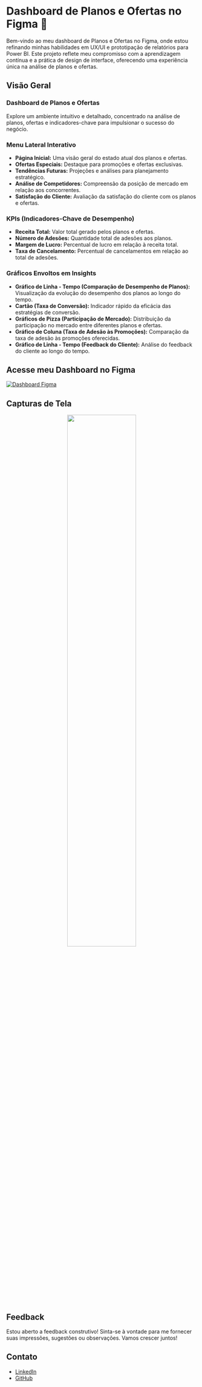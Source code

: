 # Dashboard de Planos e Ofertas no Figma 🚀

Bem-vindo ao meu dashboard de Planos e Ofertas no Figma, onde estou refinando minhas habilidades em UX/UI e prototipação de relatórios para Power BI. Este projeto reflete meu compromisso com a aprendizagem contínua e a prática de design de interface, oferecendo uma experiência única na análise de planos e ofertas.

## **Visão Geral**

### Dashboard de Planos e Ofertas
Explore um ambiente intuitivo e detalhado, concentrado na análise de planos, ofertas e indicadores-chave para impulsionar o sucesso do negócio.

### Menu Lateral Interativo
- **Página Inicial:** Uma visão geral do estado atual dos planos e ofertas.
- **Ofertas Especiais:** Destaque para promoções e ofertas exclusivas.
- **Tendências Futuras:** Projeções e análises para planejamento estratégico.
- **Análise de Competidores:** Compreensão da posição de mercado em relação aos concorrentes.
- **Satisfação do Cliente:** Avaliação da satisfação do cliente com os planos e ofertas.

### KPIs (Indicadores-Chave de Desempenho)
- **Receita Total:** Valor total gerado pelos planos e ofertas.
- **Número de Adesões:** Quantidade total de adesões aos planos.
- **Margem de Lucro:** Percentual de lucro em relação à receita total.
- **Taxa de Cancelamento:** Percentual de cancelamentos em relação ao total de adesões.

### Gráficos Envoltos em Insights
- **Gráfico de Linha - Tempo (Comparação de Desempenho de Planos):** Visualização da evolução do desempenho dos planos ao longo do tempo.
- **Cartão (Taxa de Conversão):** Indicador rápido da eficácia das estratégias de conversão.
- **Gráficos de Pizza (Participação de Mercado):** Distribuição da participação no mercado entre diferentes planos e ofertas.
- **Gráfico de Coluna (Taxa de Adesão às Promoções):** Comparação da taxa de adesão às promoções oferecidas.
- **Gráfico de Linha - Tempo (Feedback do Cliente):** Análise do feedback do cliente ao longo do tempo.

## Acesse meu Dashboard no Figma
[![Dashboard Figma](https://img.shields.io/badge/Dashboard%20no%20Figma-Explorar%20Prot%C3%B3tipo-brightgreen)](https://www.figma.com/community/file/1281254040119131070/dashboard-da-claro)


## Capturas de Tela
<p align="center">
  <img src="https://github.com/Eduardoppereira/FIGMA_DASHBOARD_PLANOS/blob/main/Vers%C3%A3o%203%20-%20Claro%20(1).png" width=60%>
</p>

## Feedback
Estou aberto a feedback construtivo! Sinta-se à vontade para me fornecer suas impressões, sugestões ou observações. Vamos crescer juntos!

## Contato
* [LinkedIn](www.linkedin.com/in/eduardo-pedrosap)
* [GitHub](https://github.com/Eduardoppereira)


